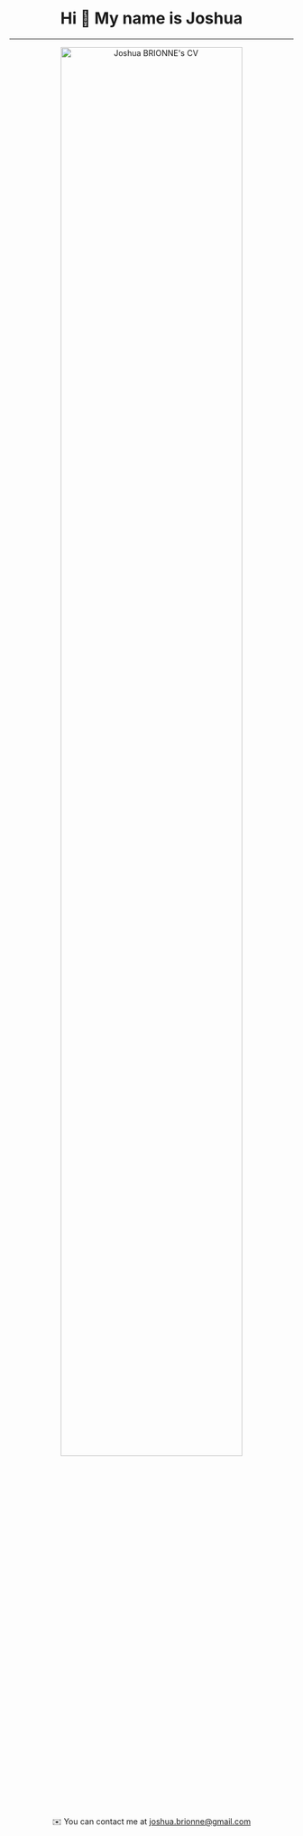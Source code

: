 <h1 align="center">
Hi 👋 My name is Joshua
</h1>
    
-------------
<p align="center">
    <img width="80%" src="https://github.com/izimio/izimio/assets/65503390/e8a570f3-7d3d-48a8-bb04-e4dfdf136cf6" alt="Joshua BRIONNE's CV">
</p>


<p align="center">
✉️  You can contact me at <a href="mailto:joshua.brionne@gmail.com">joshua.brionne@gmail.com</a>
</p>
